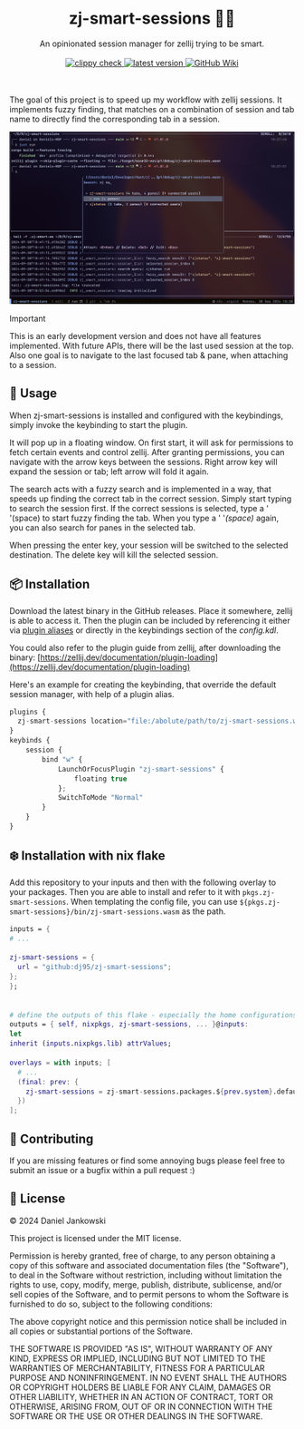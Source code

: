 <h1 align="center">zj-smart-sessions 🔀🧠</h1>

<p align="center">
  An opinionated session manager for zellij trying to be smart.
  <br><br>
  <a href="https://github.com/dj95/zj-smart-sessions/actions/workflows/lint.yml">
    <img alt="clippy check" src="https://github.com/dj95/zj-smart-sessions/actions/workflows/lint.yml/badge.svg" />
  </a>
  <a href="https://github.com/dj95/zj-smart-sessions/releases">
    <img alt="latest version" src="https://img.shields.io/github/v/tag/dj95/zj-smart-sessions.svg?sort=semver" />
  </a>
  <a href="https://github.com/dj95/zj-smart-sessions/wiki">
    <img alt="GitHub Wiki" src="https://img.shields.io/badge/documentation-wiki-wiki?logo=github">
  </a>

  <br><br>
  The goal of this project is to speed up my workflow with zellij sessions. It implements fuzzy finding,
  that matches on a combination of session and tab name to directly find the corresponding tab in a
  session.
</p>

![screenshot displaying the session manager](./assets/demo.png)

> [!IMPORTANT]
> This is an early development version and does not have all features implemented. With future APIs, there will be the last used session at the top. Also one goal is to navigate to the last focused tab & pane, when attaching to a session.

## 🚀 Usage

When zj-smart-sessions is installed and configured with the keybindings, simply invoke the keybinding to start the plugin.

It will pop up in a floating window. On first start, it will ask for permissions to fetch certain events and control zellij.
After granting permissions, you can navigate with the arrow keys between the sessions. Right arrow key will expand the session or tab; left arrow will fold it again.

The search acts with a fuzzy search and is implemented in a way, that speeds up finding the correct tab in the correct session.
Simply start typing to search the session first. If the correct sessions is selected, type a ' '(space) to start fuzzy finding the tab. 
When you type a ' '*(space)* again, you can also search for panes in the selected tab.

When pressing the enter key, your session will be switched to the selected destination. The delete key will kill the selected session.

## 📦 Installation

Download the latest binary in the GitHub releases. Place it somewhere, zellij is able to access it. Then the
plugin can be included by referencing it either via [plugin aliases](https://zellij.dev/documentation/plugin-aliases) or directly in the keybindings section of the *config.kdl*.

You could also refer to the plugin guide from zellij, after downloading the binary: [https://zellij.dev/documentation/plugin-loading](https://zellij.dev/documentation/plugin-loading)

Here's an example for creating the keybinding, that override the default session manager, with help of a plugin alias.

```javascript
plugins {
  zj-smart-sessions location="file:/abolute/path/to/zj-smart-sessions.wasm"
}
keybinds {
    session {
        bind "w" {
            LaunchOrFocusPlugin "zj-smart-sessions" {
                floating true
            };
            SwitchToMode "Normal"
        }
    }
}
```

## ❄️ Installation with nix flake

Add this repository to your inputs and then with the following overlay to your packages.
Then you are able to install and refer to it with `pkgs.zj-smart-sessions`. When templating the
config file, you can use `${pkgs.zj-smart-sessions}/bin/zj-smart-sessions.wasm` as the path.

```nix
inputs = {
# ...

zj-smart-sessions = {
  url = "github:dj95/zj-smart-sessions";
};
};


# define the outputs of this flake - especially the home configurations
outputs = { self, nixpkgs, zj-smart-sessions, ... }@inputs:
let
inherit (inputs.nixpkgs.lib) attrValues;

overlays = with inputs; [
  # ...
  (final: prev: {
    zj-smart-sessions = zj-smart-sessions.packages.${prev.system}.default;
  })
];
```


## 🤝 Contributing

If you are missing features or find some annoying bugs please feel free to submit an issue or a bugfix within a pull request :)

## 📝 License

© 2024 Daniel Jankowski

This project is licensed under the MIT license.

Permission is hereby granted, free of charge, to any person obtaining a copy
of this software and associated documentation files (the "Software"), to deal
in the Software without restriction, including without limitation the rights
to use, copy, modify, merge, publish, distribute, sublicense, and/or sell
copies of the Software, and to permit persons to whom the Software is
furnished to do so, subject to the following conditions:

The above copyright notice and this permission notice shall be included in all
copies or substantial portions of the Software.

THE SOFTWARE IS PROVIDED "AS IS", WITHOUT WARRANTY OF ANY KIND, EXPRESS OR
IMPLIED, INCLUDING BUT NOT LIMITED TO THE WARRANTIES OF MERCHANTABILITY,
FITNESS FOR A PARTICULAR PURPOSE AND NONINFRINGEMENT. IN NO EVENT SHALL THE
AUTHORS OR COPYRIGHT HOLDERS BE LIABLE FOR ANY CLAIM, DAMAGES OR OTHER
LIABILITY, WHETHER IN AN ACTION OF CONTRACT, TORT OR OTHERWISE, ARISING FROM,
OUT OF OR IN CONNECTION WITH THE SOFTWARE OR THE USE OR OTHER DEALINGS IN THE
SOFTWARE.
